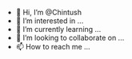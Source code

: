 - 👋 Hi, I’m @Chintush
- 👀 I’m interested in ...
- 🌱 I’m currently learning ...
- 💞️ I’m looking to collaborate on ...
- 📫 How to reach me ...

<!---
Chintush/Chintush is a ✨ special ✨ repository because its `README.md` (this file) appears on your GitHub profile.
You can click the Preview link to take a look at your changes.
--->
